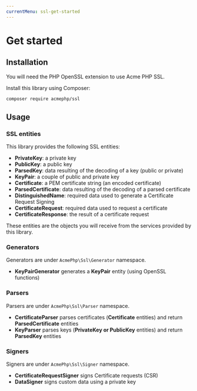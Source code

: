 ```yaml
---
currentMenu: ssl-get-started
---
```


# Get started

## Installation

You will need the PHP OpenSSL extension to use Acme PHP SSL.

Install this library using Composer:

``` bash
composer require acmephp/ssl
```

## Usage

### SSL entities

This library provides the following SSL entities:

- **PrivateKey**: a private key
- **PublicKey**: a public key
- **ParsedKey**: data resulting of the decoding of a key (public or private)
- **KeyPair**: a couple of public and private key
- **Certificate**: a PEM certificate string (an encoded certificate)
- **ParsedCertificate**: data resulting of the decoding of a parsed certificate
- **DistinguishedName**: required data used to generate a Certificate Request Signing
- **CertificateRequest**: required data used to request a certificate
- **CertificateResponse**: the result of a certificate request

These entities are the objects you will receive from the services provided by this library.

### Generators

Generators are under `AcmePhp\Ssl\Generator` namespace.

- **KeyPairGenerator** generates a **KeyPair** entity (using OpenSSL functions)

### Parsers

Parsers are under `AcmePhp\Ssl\Parser` namespace.

- **CertificateParser** parses certificates (**Certificate** entities) and return **ParsedCertificate** entities
- **KeyParser** parses keys (**PrivateKey or PublicKey** entities) and return **ParsedKey** entities

### Signers

Signers are under `AcmePhp\Ssl\Signer` namespace.

- **CertificateRequestSigner** signs Certificate requests (CSR)
- **DataSigner** signs custom data using a private key

